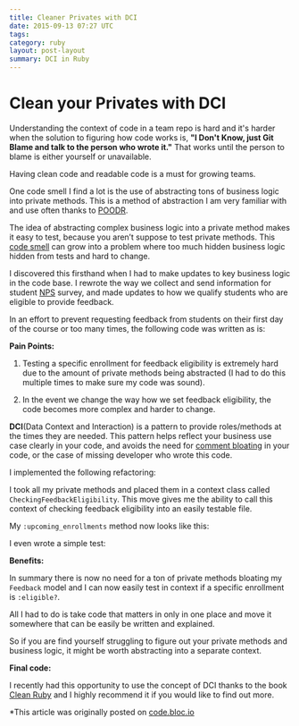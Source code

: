 ```yaml
---
title: Cleaner Privates with DCI
date: 2015-09-13 07:27 UTC
tags:
category: ruby
layout: post-layout
summary: DCI in Ruby
---
```

# Clean your Privates with DCI

Understanding the context of code in a team repo is hard and it's harder when the solution to figuring how code works is, **"I Don't Know, just Git Blame and talk to the person who wrote it."** That works until the person to blame is either yourself or unavailable.

Having clean code and readable code is a must for growing teams.

One code smell I find a lot is the use of abstracting tons of business logic into private methods. This is a method of abstraction I am very familiar with and use often thanks to [POODR](https://www.poodr.com/).

The idea of abstracting complex business logic into a private method makes it easy to test, because you aren’t suppose to test private methods. This [code smell](https://en.wikipedia.org/wiki/Code_smell) can grow into a problem where too much hidden business logic hidden from tests and hard to change.

I discovered this firsthand when I had to make updates to key business logic in the code base. I rewrote the way we collect and send information for student [NPS](https://en.wikipedia.org/wiki/Net_Promoter) survey, and made updates to how we qualify students who are eligible to provide feedback. 

In an effort to prevent requesting feedback from students on their first day of the course or too many times, the following code was written as is:

<script src="https://gist.github.com/bdougie/a0ad352f508203e30cc4.js"></script>

**Pain Points:**

1. Testing a specific enrollment for feedback eligibility is extremely hard due to the amount of private methods being abstracted (I had to do this multiple times to make sure my code was sound).

2. In the event we change the way how we set feedback eligibility, the code becomes more complex and harder to change.

**DCI**(Data Context and Interaction) is a pattern to provide roles/methods at the times they are needed. This pattern helps reflect your business use case clearly in your code, and avoids the need for [comment bloating](https://github.com/bbatsov/ruby-style-guide#comments) in your code, or the case of missing developer who wrote this code.

I implemented the following refactoring:

<script src="https://gist.github.com/bdougie/4086c9a53fa534c2d27c.js"></script>

I took all my private methods and placed them in a context class called `CheckingFeedbackEligibility`. This move gives me the ability to call this context of checking feedback eligibility into an easily testable file. 

My `:upcoming_enrollments` method now looks like this:
<script src="https://gist.github.com/bdougie/0a6a0eee2e2266d77215.js"></script>
I even wrote a simple test:

<script src="https://gist.github.com/bdougie/1141581a30ae56000975.js"></script>

**Benefits:**

In summary there is now no need for a ton of private methods bloating my `Feedback` model and I can now easily test in context if a specific enrollment is `:eligible?`.

All I had to do is take code that matters in only in one place and move it somewhere that can be easily be written and explained.

So if you are find yourself struggling to figure out your private methods and business logic, it might be worth abstracting into a separate context. 

**Final code:**

<script src="https://gist.github.com/bdougie/e1691a2da5938c57be8f.js"></script>

I recently had this opportunity to use the concept of DCI thanks to the book [Clean Ruby](https://clean-ruby.com/) and I highly recommend it if you would like to find out more.

*This article was originally posted on [code.bloc.io](https://code.bloc.io/) 
